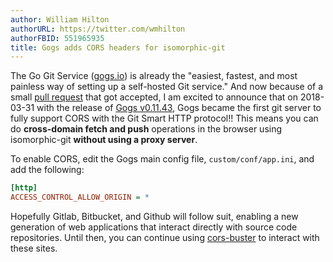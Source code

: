 ```yaml
---
author: William Hilton
authorURL: https://twitter.com/wmhilton
authorFBID: 551965935
title: Gogs adds CORS headers for isomorphic-git
---
```


The Go Git Service ([gogs.io](https://gogs.io)) is already the "easiest, fastest, and most painless way of setting up a self-hosted Git service."
And now because of a small [pull request](https://github.com/gogits/gogs/pull/4970/files) that got accepted,
I am excited to announce that on 2018-03-31 with the release of [Gogs v0.11.43](https://github.com/gogits/gogs/releases/tag/v0.11.43),
Gogs became the first git server to fully support CORS with the Git Smart HTTP protocol!!
This means you can do **cross-domain fetch and push** operations in the browser using isomorphic-git
**without using a proxy server**.

To enable CORS, edit the Gogs main config file, `custom/conf/app.ini`, and add the following:

```ini
[http]
ACCESS_CONTROL_ALLOW_ORIGIN = *
```

Hopefully Gitlab, Bitbucket, and Github will follow suit, enabling a new generation of web applications that
interact directly with source code repositories. Until then, you can continue using [cors-buster](https://cors-buster-jfpactjnem.now.sh/)
to interact with these sites.
